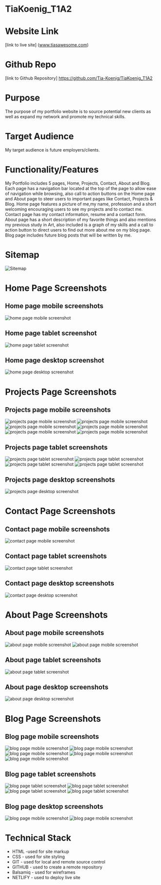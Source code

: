 # TiaKoenig_T1A2

# **Website Link**

[link to live site] (www.tiasawesome.com)

# **Github Repo**

[link to Github Repository] https://github.com/Tia-Koenig/TiaKoenig_T1A2

# **Purpose**

The purpose of my portfolio website is to source potential new clients as well as expand my network and promote my technical skills.

# **Target Audience**

My target audience is future employers/clients.

# **Functionality/Features**

My Portfolio includes 5 pages, Home, Projects, Contact, About and Blog. Each page has a navigation bar located at the top of the page to allow ease of navigation while browsing, also call to action buttons on the Home page and About page to steer users to important pages like Contact, Projects & Blog. Home page features a picture of me,my name, profession and a short welcoming encouraging users to see my projects and to contact me. Contact page has my contact information, resume and a contact form. About page has a short description of my favorite things and also mentions my previous study in Art, also included is a graph of my skills and a call to action button to direct users to find out more about me on my blog page. Blog page includes future blog posts that will be written by me.

# **Sitemap**

![Sitemap](./docs/sitemap.png)

# **Home Page Screenshots**

## Home page mobile screenshots

![home page mobile screenshot](./docs/home-page-mobile.PNG)

## Home page tablet screenshot

![home page tablet screenshot](./docs/home-page-tablet.png)

## Home page desktop screenshot

![home page desktop screenshot](./docs/home-page-desktop.png)

# **Projects Page Screenshots**

## Projects page mobile screenshots

![projects page mobile screenshot](./docs/project-page-mobile1.png)
![projects page mobile screenshot](./docs/project-page-mobile2.png)
![projects page mobile screenshot](./docs/project-page-mobile3.png)
![projects page mobile screenshot](./docs/project-page-mobile4.png)
![projects page mobile screenshot](./docs/project-page-mobile5.png)
![projects page mobile screenshot](./docs/project-page-mobile6.png)

## Projects page tablet screenshots

![projects page tablet screenshot](./docs/project-page-tablet1.png)
![projects page tablet screenshot](./docs/project-page-tablet2.png)
![projects page tablet screenshot](./docs/project-page-tablet3.png)
![projects page tablet screenshot](./docs/project-page-tablet4.png)

## Projects page desktop screenshots

![projects page desktop screenshot](./docs/project-page-desktop.png)

# **Contact Page Screenshots**

## Contact page mobile screenshots

![contact page mobile screenshot](./docs/contact-page-mobile.png)

## Contact page tablet screenshots

![contact page tablet screenshot](./docs/contact-page-tablet.png)

## Contact page desktop screenshots

![contact page desktop screenshot](./docs/contact-page-desktop.png)

# **About Page Screenshots**

## About page mobile screenshots

![about page mobile screenshot](./docs/aboutme-page-mobile1.png)
![about page mobile screenshot](./docs/aboutme-page-mobile2.png)

## About page tablet screenshots

![about page tablet screenshot](./docs/aboutme-page-tablet.png)

## About page desktop screenshots

![about page desktop screenshot](./docs/aboutme-page-desktop.png)

# **Blog Page Screenshots**

## Blog page mobile screenshots

![blog page mobile screenshot](./docs/blog-page-mobile1.png)
![blog page mobile screenshot](./docs/blog-page-mobile2.png)
![blog page mobile screenshot](./docs/blog-page-mobile3.png)
![blog page mobile screenshot](./docs/blog-page-mobile4.png)
![blog page mobile screenshot](./docs/blog-page-mobile5.png)

## Blog page tablet screenshots

![blog page tablet screenshot](./docs/blog-page-tablet1.png)
![blog page tablet screenshot](./docs/blog-page-tablet2.png)
![blog page tablet screenshot](./docs/blog-page-tablet3.png)
![blog page tablet screenshot](./docs/blog-page-tablet4.png)

## Blog page desktop screenshots

![blog page mobile screenshot](./docs/blog-page-desktop1.png)
![blog page mobile screenshot](./docs/blog-page-desktop2.png)

# **Technical Stack**

- HTML -used for site markup 
- CSS - used for site styling
- GIT - used for local and remote source control
- GITHUB - used to create a remote repository
- Balsamiq - used for wireframes
- NETLIFY - used to deploy live site